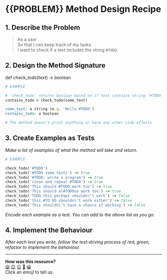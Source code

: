 # {{PROBLEM}} Method Design Recipe

## 1. Describe the Problem

> As a user  
> So that I can keep track of my tasks  
> I want to check if a text includes the string `#TODO`.

## 2. Design the Method Signature

def check_todo(text) -> boolean

```ruby
# EXAMPLE

# `check_todo` returns boolean based on if text contains string '#TODO'
contains_todo = check_todo(some_text)

some_text: a string (e.g. 'Hello #TODO')
contains_todo: a boolean

# The method doesn't print anything or have any other side-effects
```

## 3. Create Examples as Tests

_Make a list of examples of what the method will take and return._

```ruby
# EXAMPLE

check_todo('#TODO')
check_todo('#TODO some tests') -> true
check_todo('#TODO: write a program') -> true
check_todo('rinse and repeat #TODO') -> true
check_todo('This should #TODO work too') -> true
check_todo('This should al#TODOso work too') -> true
check_todo('TODO this perhaps shouldn\'t work') -> false
check_todo('this #TO DO shouldn\'t work either') -> false
check_todo('This shouldn\'t have a chance of working') -> false
```

_Encode each example as a test. You can add to the above list as you go._

## 4. Implement the Behaviour

_After each test you write, follow the test-driving process of red, green, refactor to implement the behaviour._


<!-- BEGIN GENERATED SECTION DO NOT EDIT -->

---

**How was this resource?**  
[😫](https://airtable.com/shrUJ3t7KLMqVRFKR?prefill_Repository=makersacademy%2Fgolden-square&prefill_File=resources%2Fsingle_method_recipe_template.md&prefill_Sentiment=😫) [😕](https://airtable.com/shrUJ3t7KLMqVRFKR?prefill_Repository=makersacademy%2Fgolden-square&prefill_File=resources%2Fsingle_method_recipe_template.md&prefill_Sentiment=😕) [😐](https://airtable.com/shrUJ3t7KLMqVRFKR?prefill_Repository=makersacademy%2Fgolden-square&prefill_File=resources%2Fsingle_method_recipe_template.md&prefill_Sentiment=😐) [🙂](https://airtable.com/shrUJ3t7KLMqVRFKR?prefill_Repository=makersacademy%2Fgolden-square&prefill_File=resources%2Fsingle_method_recipe_template.md&prefill_Sentiment=🙂) [😀](https://airtable.com/shrUJ3t7KLMqVRFKR?prefill_Repository=makersacademy%2Fgolden-square&prefill_File=resources%2Fsingle_method_recipe_template.md&prefill_Sentiment=😀)  
Click an emoji to tell us.

<!-- END GENERATED SECTION DO NOT EDIT -->
